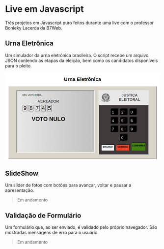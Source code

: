 # Live em Javascript

Três projetos em Javascript puro feitos durante uma live com o professor Bonieky Lacerda da B7Web.

## Urna Eletrônica

Um simulador da urna eletrônica brasileira. O script recebe um arquivo JSON contendo as etapas da eleição, bem como os candidatos disponíveis para o pleito.

![Urna Eletrônica](urna-eletronica/screenshot.jpg)

## SlideShow

Um slider de fotos com botões para avançar, voltar e pausar a apresentação.
> Em andamento

## Validação de Formulário

Um formulário que, ao ser enviado, é validado pelo próprio navegador. São mostradas mensagens de erro para o usuário.

> Em andamento
